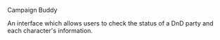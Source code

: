 Campaign Buddy

An interface which allows users to check the status of a DnD party and each character's information. 
